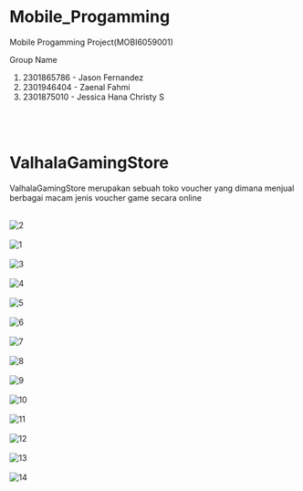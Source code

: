 # Mobile_Progamming
Mobile Progamming Project(MOBI6059001)

Group Name
1. 2301865786 - Jason Fernandez
2. 2301946404 - Zaenal Fahmi
3. 2301875010 - Jessica Hana Christy S  </br> </br> </br> </br>

# ValhalaGamingStore
ValhalaGamingStore merupakan sebuah toko voucher yang dimana menjual berbagai macam jenis voucher game secara online</br> </br>

![2](https://user-images.githubusercontent.com/96428723/150256879-7ba9a5f5-a037-4166-879e-3e9810267683.png) </br> </br>
![1](https://user-images.githubusercontent.com/96428723/150262058-26adf29e-53c6-47b4-9973-c048ed1d74aa.png) </br> </br>
![3](https://user-images.githubusercontent.com/96428723/150256890-1ca44420-4949-476a-92c5-c86d6457d8fb.png) </br> </br>
![4](https://user-images.githubusercontent.com/96428723/150256909-907fc8bf-3d07-41e9-a89a-ff8167bb5227.png) </br> </br>
![5](https://user-images.githubusercontent.com/96428723/150256934-0ef1eca1-9181-4425-9608-4c07db5bea93.png) </br> </br>
![6](https://user-images.githubusercontent.com/96428723/150256949-4a549f6d-f113-4130-8b1f-ddd6512dfd7a.png) </br> </br>
![7](https://user-images.githubusercontent.com/96428723/150257059-364c76d2-8b80-41d5-a555-8cf9a7030561.png) </br> </br>
![8](https://user-images.githubusercontent.com/96428723/150257080-0e1b154b-3875-4e3f-9667-6d1fed03246b.png) </br> </br>
![9](https://user-images.githubusercontent.com/96428723/150257087-30821b62-6a5c-41cb-98ab-b78468ca8be0.png) </br> </br>
![10](https://user-images.githubusercontent.com/96428723/150257096-a8fb8f32-3532-43ed-b47f-b31fdce7cbfa.png) </br> </br>
![11](https://user-images.githubusercontent.com/96428723/150257101-eba2ddf2-d8fe-42ed-9de9-fcf320527ee7.png) </br> </br>
![12](https://user-images.githubusercontent.com/96428723/150257110-aef11dcb-240e-441e-8370-232da47a732d.png) </br> </br>
![13](https://user-images.githubusercontent.com/96428723/150257165-39ffde88-57ff-4666-99b4-5737573f1dcc.png) </br> </br>
![14](https://user-images.githubusercontent.com/96428723/150257149-88adca56-c221-4537-9344-0b11858177a5.png) </br> </br>
